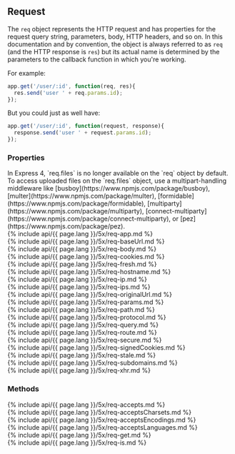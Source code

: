<h2>Request</h2>

The `req` object represents the HTTP request and has properties for the 
request query string, parameters, body, HTTP headers, and so on.  In this documentation and by convention, 
the object is always referred to as `req` (and the HTTP response is `res`) but its actual name is determined
by the parameters to the callback function in which you're working.

For example:

~~~js
app.get('/user/:id', function(req, res){
  res.send('user ' + req.params.id);
});
~~~

But you could just as well have:

~~~js
app.get('/user/:id', function(request, response){
  response.send('user ' + request.params.id);
});
~~~

<h3 id='req.properties'>Properties</h3>

<div class="doc-box doc-notice" markdown="1">
In Express 4, `req.files` is no longer available on the `req` object by default. To access uploaded files on the `req.files` object, use a multipart-handling middleware like [busboy](https://www.npmjs.com/package/busboy), [multer](https://www.npmjs.com/package/multer), [formidable](https://www.npmjs.com/package/formidable), [multiparty](https://www.npmjs.com/package/multiparty), [connect-multiparty](https://www.npmjs.com/package/connect-multiparty), or [pez](https://www.npmjs.com/package/pez).
</div>

<section markdown="1">
  {% include api/{{ page.lang }}/5x/req-app.md %}
</section>

<section markdown="1">
  {% include api/{{ page.lang }}/5x/req-baseUrl.md %}
</section>

<section markdown="1">
  {% include api/{{ page.lang }}/5x/req-body.md %}
</section>

<section markdown="1">
  {% include api/{{ page.lang }}/5x/req-cookies.md %}
</section>

<section markdown="1">
  {% include api/{{ page.lang }}/5x/req-fresh.md %}
</section>

<section markdown="1">
  {% include api/{{ page.lang }}/5x/req-hostname.md %}
</section>

<section markdown="1">
  {% include api/{{ page.lang }}/5x/req-ip.md %}
</section>

<section markdown="1">
  {% include api/{{ page.lang }}/5x/req-ips.md %}
</section>

<section markdown="1">
  {% include api/{{ page.lang }}/5x/req-originalUrl.md %}
</section>

<section markdown="1">
  {% include api/{{ page.lang }}/5x/req-params.md %}
</section>

<section markdown="1">
  {% include api/{{ page.lang }}/5x/req-path.md %}
</section>

<section markdown="1">
  {% include api/{{ page.lang }}/5x/req-protocol.md %}
</section>

<section markdown="1">
  {% include api/{{ page.lang }}/5x/req-query.md %}
</section>

<section markdown="1">
  {% include api/{{ page.lang }}/5x/req-route.md %}
</section>

<section markdown="1">
  {% include api/{{ page.lang }}/5x/req-secure.md %}
</section>

<section markdown="1">
  {% include api/{{ page.lang }}/5x/req-signedCookies.md %}
</section>

<section markdown="1">
  {% include api/{{ page.lang }}/5x/req-stale.md %}
</section>

<section markdown="1">
  {% include api/{{ page.lang }}/5x/req-subdomains.md %}
</section>

<section markdown="1">
  {% include api/{{ page.lang }}/5x/req-xhr.md %}
</section>

<h3 id='req.methods'>Methods</h3>

<section markdown="1">
  {% include api/{{ page.lang }}/5x/req-accepts.md %}
</section>

<section markdown="1">
  {% include api/{{ page.lang }}/5x/req-acceptsCharsets.md %}
</section>

<section markdown="1">
  {% include api/{{ page.lang }}/5x/req-acceptsEncodings.md %}
</section>

<section markdown="1">
  {% include api/{{ page.lang }}/5x/req-acceptsLanguages.md %}
</section>

<section markdown="1">
  {% include api/{{ page.lang }}/5x/req-get.md %}
</section>

<section markdown="1">
  {% include api/{{ page.lang }}/5x/req-is.md %}
</section>
